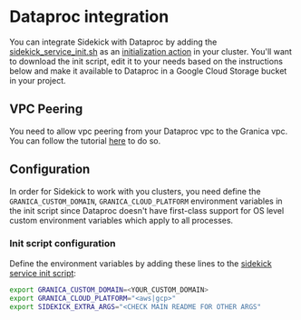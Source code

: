 # Dataproc integration

You can integrate Sidekick with Dataproc by adding the [sidekick_service_init.sh](./sidekick_service_init.sh) as an [initialization action](https://cloud.google.com/dataproc/docs/concepts/configuring-clusters/init-actions) in your cluster. You'll want to download the init script, edit it to your needs based on the instructions below and make it available to Dataproc in a Google Cloud Storage bucket in your project.

## VPC Peering

You need to allow vpc peering from your Dataproc vpc to the Granica vpc. You can follow the tutorial [here](https://granica.ai/docs/vpc-peering/#gcp) to do so.

## Configuration

In order for Sidekick to work with you clusters, you need define the `GRANICA_CUSTOM_DOMAIN`, `GRANICA_CLOUD_PLATFORM` environment variables in the init script since Dataproc doesn't have first-class support for OS level custom environment variables which apply to all processes.

### Init script configuration

Define the environment variables by adding these lines to the [sidekick service init script](./sidekick_service_init.sh):

```bash
export GRANICA_CUSTOM_DOMAIN=<YOUR_CUSTOM_DOMAIN>
export GRANICA_CLOUD_PLATFORM="<aws|gcp>"
export SIDEKICK_EXTRA_ARGS="<CHECK MAIN README FOR OTHER ARGS"
```
